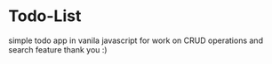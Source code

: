 # Todo-List
simple todo app in vanila javascript for work on CRUD operations and search feature thank you :)
